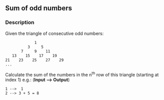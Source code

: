## Sum of odd numbers

### Description

Given the triangle of consecutive odd numbers:
```
             1
          3     5
       7     9    11
   13    15    17    19
21    23    25    27    29
...
```
Calculate the sum of the numbers in the n<sup>th</sup> row of this triangle (starting at index 1) e.g.: (**Input --> Output**)
```
1 -->  1
2 --> 3 + 5 = 8
```